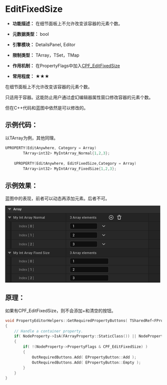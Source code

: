 # EditFixedSize

- **功能描述：** 在细节面板上不允许改变该容器的元素个数。

- **元数据类型：** bool
- **引擎模块：** DetailsPanel, Editor
- **限制类型：** TArray<T>，TSet<T>，TMap<T>
- **作用机制：** 在PropertyFlags中加入[CPF_EditFixedSize](#Flags_EPropertyFlags_CPF_EditFixedSize)
- **常用程度：** ★★★

在细节面板上不允许改变该容器的元素个数。

只适用于容器。这能防止用户通过虚幻编辑器属性窗口修改容器的元素个数。

但在C++代码和蓝图中依然是可以修改的。

## 示例代码：

以TArray为例，其他同理。

```cpp
UPROPERTY(EditAnywhere, Category = Array)
		TArray<int32> MyIntArray_Normal{1,2,3};

	UPROPERTY(EditAnywhere, EditFixedSize,Category = Array)
		TArray<int32> MyIntArray_FixedSize{1,2,3};
```

## 示例效果：

蓝图中的表现，前者可以动态再添加元素。后者不可。

![Untitled](Specifier_UPROPERTY_DetaisPanel_EditFixedSize_Untitled.png)

## 原理：

如果有CPF_EditFixedSize，则不会添加+和清空的按钮。

```cpp
void PropertyEditorHelpers::GetRequiredPropertyButtons( TSharedRef<FPropertyNode> PropertyNode, TArray<EPropertyButton::Type>& OutRequiredButtons, bool bUsingAssetPicker )
{
	// Handle a container property.
	if( NodeProperty->IsA(FArrayProperty::StaticClass()) || NodeProperty->IsA(FSetProperty::StaticClass()) || NodeProperty->IsA(FMapProperty::StaticClass()) )
	{
		if( !(NodeProperty->PropertyFlags & CPF_EditFixedSize) )
		{
			OutRequiredButtons.Add( EPropertyButton::Add );
			OutRequiredButtons.Add( EPropertyButton::Empty );
		}
	}
}
```